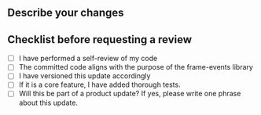 ## Describe your changes

## Checklist before requesting a review
- [ ] I have performed a self-review of my code
- [ ] The committed code aligns with the purpose of the frame-events library
- [ ] I have versioned this update accordingly
- [ ] If it is a core feature, I have added thorough tests.
- [ ] Will this be part of a product update? If yes, please write one phrase about this update.
